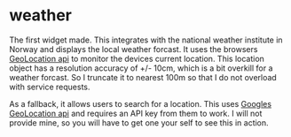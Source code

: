 # weather

The first widget made. This integrates with the national weather institute in Norway and displays the local weather forcast. It uses the browsers [GeoLocation api](../../shared/src/lib/browser/geo-location/geo-location.service.ts) to monitor the devices current location. This location object has a resolution accuracy of +/- 10cm, which is a bit overkill for a weather forcast. So I truncate it to nearest 100m so that I do not overload with service requests.

As a fallback, it allows users to search for a location. This uses [Googles GeoLocation api](https://console.cloud.google.com/apis/library/geolocation.googleapis.com) and requires an API key from them to work. I will not provide mine, so you will have to get one your self to see this in action.

